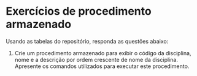 # Exercícios de procedimento armazenado

Usando as tabelas do repositório, responda as questões abaixo: 

1. Crie um procedimento armazenado para exibir o código da disciplina, nome e a descrição  por ordem crescente de nome  da disciplina. Apresente os comandos
utilizados para executar este procedimento.
